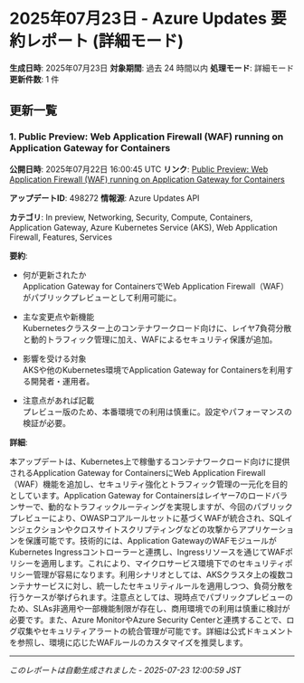 # 2025年07月23日 - Azure Updates 要約レポート (詳細モード)

**生成日時**: 2025年07月23日
**対象期間**: 過去 24 時間以内
**処理モード**: 詳細モード
**更新件数**: 1 件

## 更新一覧

### 1. Public Preview: Web Application Firewall (WAF) running on Application Gateway for Containers

**公開日時**: 2025年07月22日 16:00:45 UTC
**リンク**: [Public Preview: Web Application Firewall (WAF) running on Application Gateway for Containers](https://azure.microsoft.com/updates?id=498272)

**アップデートID**: 498272
**情報源**: Azure Updates API

**カテゴリ**: In preview, Networking, Security, Compute, Containers, Application Gateway, Azure Kubernetes Service (AKS), Web Application Firewall, Features, Services

**要約**:

- 何が更新されたか  
Application Gateway for ContainersでWeb Application Firewall（WAF）がパブリックプレビューとして利用可能に。

- 主な変更点や新機能  
Kubernetesクラスター上のコンテナワークロード向けに、レイヤ7負荷分散と動的トラフィック管理に加え、WAFによるセキュリティ保護が追加。

- 影響を受ける対象  
AKSや他のKubernetes環境でApplication Gateway for Containersを利用する開発者・運用者。

- 注意点があれば記載  
プレビュー版のため、本番環境での利用は慎重に。設定やパフォーマンスの検証が必要。

**詳細**:

本アップデートは、Kubernetes上で稼働するコンテナワークロード向けに提供されるApplication Gateway for ContainersにWeb Application Firewall（WAF）機能を追加し、セキュリティ強化とトラフィック管理の一元化を目的としています。Application Gateway for Containersはレイヤー7のロードバランサーで、動的なトラフィックルーティングを実現しますが、今回のパブリックプレビューにより、OWASPコアルールセットに基づくWAFが統合され、SQLインジェクションやクロスサイトスクリプティングなどの攻撃からアプリケーションを保護可能です。技術的には、Application GatewayのWAFモジュールがKubernetes Ingressコントローラーと連携し、Ingressリソースを通じてWAFポリシーを適用します。これにより、マイクロサービス環境下でのセキュリティポリシー管理が容易になります。利用シナリオとしては、AKSクラスタ上の複数コンテナサービスに対し、統一したセキュリティルールを適用しつつ、負荷分散を行うケースが挙げられます。注意点としては、現時点でパブリックプレビューのため、SLAs非適用や一部機能制限が存在し、商用環境での利用は慎重に検討が必要です。また、Azure MonitorやAzure Security Centerと連携することで、ログ収集やセキュリティアラートの統合管理が可能です。詳細は公式ドキュメントを参照し、環境に応じたWAFルールのカスタマイズを推奨します。

---


*このレポートは自動生成されました - 2025-07-23 12:00:59 JST*